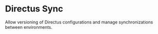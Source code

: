 # Directus Sync

Allow versioning of Directus configurations and manage synchronizations between environments.